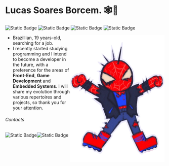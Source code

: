 # Lucas Soares Borcem. 🕸️🤘

<img alt="Static Badge" src="https://img.shields.io/badge/html5-blue?style=for-the-badge&logo=html5&logoColor=%23f06224&logoSize=auto&labelColor=black&color=%23f06224&link=https%3A%2F%2Fdeveloper.mozilla.org%2Fen-US%2Fdocs%2FWeb%2FHTML"/> <img alt="Static Badge" src="https://img.shields.io/badge/css3-blue?style=for-the-badge&logo=css3&logoColor=%231573b5&logoSize=auto&labelColor=black&color=%231573b5&link=https%3A%2F%2Fdeveloper.mozilla.org%2Fen-US%2Fdocs%2FWeb%2FCSS)"/> <img alt="Static Badge" src="https://img.shields.io/badge/JavaScript-blue?style=for-the-badge&logo=javascript&logoColor=%23ffc800&logoSize=auto&labelColor=black&color=%23ffc800&link=https%3A%2F%2Fdeveloper.mozilla.org%2Fen-US%2Fdocs%2FWeb%2FJavaScript"/> <img alt="Static Badge" src="https://img.shields.io/badge/C%20%2Fc%2B%2B-blue?style=for-the-badge&logo=cplusplus&logoColor=blue&labelColor=black&color=blue&link=https%3A%2F%2Fwww.ibm.com%2Fdocs%2Fen%2Fi%2F7.3.0%3Ftopic%3Dlanguages-c-c"/>

<img align="right" width="300px" src="https://github.com/luqastw/html-css/blob/main/assets/chibispiderpunksfundo.png"/>

- Brazillian, 19 years-old, searching for a job.
- I recently started studying programming and I intend to become a developer in the future, with a preference for the areas of **Front-End**, **Game Development** and **Embedded Systems**. I will share my evolution through various repertoires and projects, so thank you for your attention.

###### Contacts

<img alt="Static Badge" src="https://img.shields.io/badge/github-black?style=for-the-badge&logo=github&link=https%3A%2F%2Fgithub.com%2Fluqastw"/><img alt="Static Badge" src="https://img.shields.io/badge/linkedin-white?style=for-the-badge&logo=invision&logoColor=blue&link=https%3A%2F%2Fwww.linkedin.com%2Fin%2Flucasborcem%2F">
